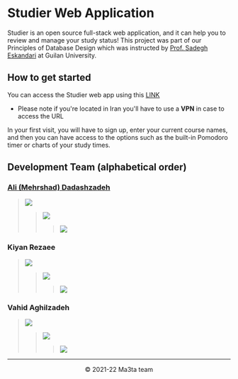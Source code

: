 # Studier Web Application
Studier is an open source full-stack web application, and it can help you to review and manage your study status! This project was part of our Principles of Database Design which was instructed by <a href="https://www.linkedin.com/in/sadegh-eskandari-3b87797a/" target="_blank">Prof. Sadegh Eskandari</a> at Guilan University.

## How to get started
You can access the Studier web app using this <a href="https://studier-app.herokuapp.com/" target="_blank">LINK</a>
+ Please note if you're located in Iran you'll have to use a **VPN** in case to access the URL

In your first visit, you will have to sign up, enter your current course
names, and then you can have access to the options such as the built-in Pomodoro timer or charts of your study times.

## Development Team (alphabetical order)
### [Ali (Mehrshad) Dadashzadeh](http://mehrshaad.github.io/)
> <a href="https://github.com/mehrshaad"><img src="https://img.shields.io/badge/GitHub-100000?style=for-the-badge&logo=github&logoColor=white" /></a>
>> <a href="mailto:mehrdadashzadeh1379@gmail.com"><img src="https://img.shields.io/badge/Gmail-D14836?style=for-the-badge&logo=gmail&logoColor=white" /></a>
>>> <a href="https://www.linkedin.com/in/ali-dadashzadeh-7053491b3/"><img src="https://img.shields.io/badge/LinkedIn-0077B5?style=for-the-badge&logo=linkedin&logoColor=white" /></a>
  
### Kiyan Rezaee
> <a href="https://github.com/kiyan-rezaee"><img src="https://img.shields.io/badge/GitHub-100000?style=for-the-badge&logo=github&logoColor=white" /></a>
>> <a href="mailto:kiyanrezaee17@gmail.com"><img src="https://img.shields.io/badge/Gmail-D14836?style=for-the-badge&logo=gmail&logoColor=white" /></a>
>>> <a href="https://www.linkedin.com/in/kiyan-rezaee-7631751a4/"><img src="https://img.shields.io/badge/LinkedIn-0077B5?style=for-the-badge&logo=linkedin&logoColor=white" /></a>

### Vahid Aghilzadeh
> <a href="https://github.com/vahidaghili"><img src="https://img.shields.io/badge/GitHub-100000?style=for-the-badge&logo=github&logoColor=white" /></a>
>> <a href="mailto:vahidaghilizadeh.com@gmail.com"><img src="https://img.shields.io/badge/Gmail-D14836?style=for-the-badge&logo=gmail&logoColor=white" /></a>
>>> <a href="https://www.linkedin.com/in/vahid-aghilzadeh-790b20158/"><img src="https://img.shields.io/badge/LinkedIn-0077B5?style=for-the-badge&logo=linkedin&logoColor=white" /></a>

<hr/>
<p align="center">
    © 2021-22 Ma3ta team
</p>
